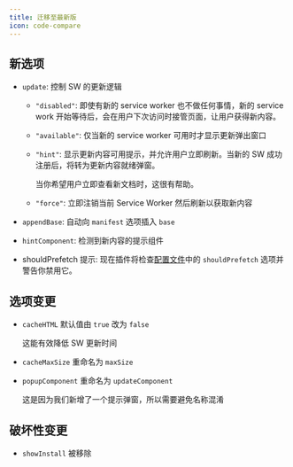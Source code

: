 ```yaml
---
title: 迁移至最新版
icon: code-compare
---
```


## 新选项

- `update`: 控制 SW 的更新逻辑

  - `"disabled"`: 即使有新的 service worker 也不做任何事情，新的 service work 开始等待后，会在用户下次访问时接管页面，让用户获得新内容。

  - `"available"`: 仅当新的 service worker 可用时才显示更新弹出窗口

  - `"hint"`: 显示更新内容可用提示，并允许用户立即刷新。当新的 SW 成功注册后，将转为更新内容就绪弹窗。

    当你希望用户立即查看新文档时，这很有帮助。

  - `"force"`: 立即注销当前 Service Worker 然后刷新以获取新内容

- `appendBase`: 自动向 `manifest` 选项插入 `base`

- `hintComponent`: 检测到新内容的提示组件

- shouldPrefetch 提示: 现在插件将检查[配置文件][config]中的 `shouldPrefetch` 选项并警告你禁用它。

## 选项变更

- `cacheHTML` 默认值由 `true` 改为 `false`

  这能有效降低 SW 更新时间

- `cacheMaxSize` 重命名为 `maxSize`

- `popupComponent` 重命名为 `updateComponent`

  这是因为我们新增了一个提示弹窗，所以需要避免名称混淆

## 破坏性变更

- `showInstall` 被移除

[config]: https://vuejs.press/zh/guide/configuration.html#%E9%85%8D%E7%BD%AE%E6%96%87%E4%BB%B6
